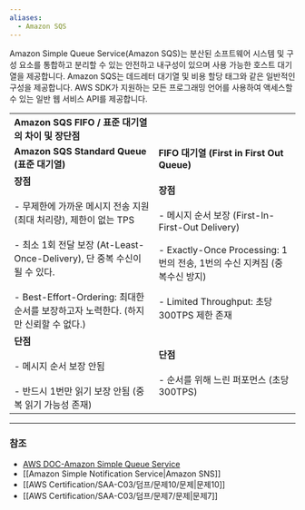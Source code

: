 ```yaml
---
aliases:
  - Amazon SQS
---
```

Amazon Simple Queue Service(Amazon SQS)는 분산된 소프트웨어 시스템 및 구성 요소를 통합하고 분리할 수 있는 안전하고 내구성이 있으며 사용 가능한 호스트 대기열을 제공합니다. Amazon SQS는 데드레터 대기열 및 비용 할당 태그와 같은 일반적인 구성을 제공합니다. AWS SDK가 지원하는 모든 프로그래밍 언어를 사용하여 액세스할 수 있는 일반 웹 서비스 API를 제공합니다.

|   |   |
|---|---|
|**Amazon SQS FIFO / 표준 대기열의 차이 및 장단점** **​**|   |
|**Amazon SQS Standard Queue (표준 대기열)**|**FIFO 대기열 (First in First Out Queue)**|
|**장점**<br><br>- 무제한에 가까운 메시지 전송 지원 (최대 처리량), 제한이 없는 TPS<br>    <br>- 최소 1회 전달 보장 (At-Least-Once-Delivery), 단 중복 수신이 될 수 있다.<br>    <br>- Best-Effort-Ordering: 최대한 순서를 보장하고자 노력한다. (하지만 신뢰할 수 없다.)|**장점**<br><br>- 메시지 순서 보장 (First-In-First-Out Delivery)<br>    <br>- Exactly-Once Processing: 1번의 전송, 1번의 수신 지켜짐 (중복수신 방지)<br>    <br>- Limited Throughput: 초당 300TPS 제한 존재|
|**단점**<br><br>- 메시지 순서 보장 안됨<br>    <br>- 반드시 1번만 읽기 보장 안됨 (중복 읽기 가능성 존재)|**단점**<br><br>- 순서를 위해 느린 퍼포먼스 (초당 300TPS)|

---
### 참조
- [AWS DOC-Amazon Simple Queue Service](https://docs.aws.amazon.com/AWSSimpleQueueService/latest/SQSDeveloperGuide/welcome.html)
- [[Amazon Simple Notification Service|Amazon SNS]]
- [[AWS Certification/SAA-C03/덤프/문제10/문제|문제10]]
- [[AWS Certification/SAA-C03/덤프/문제7/문제|문제7]]